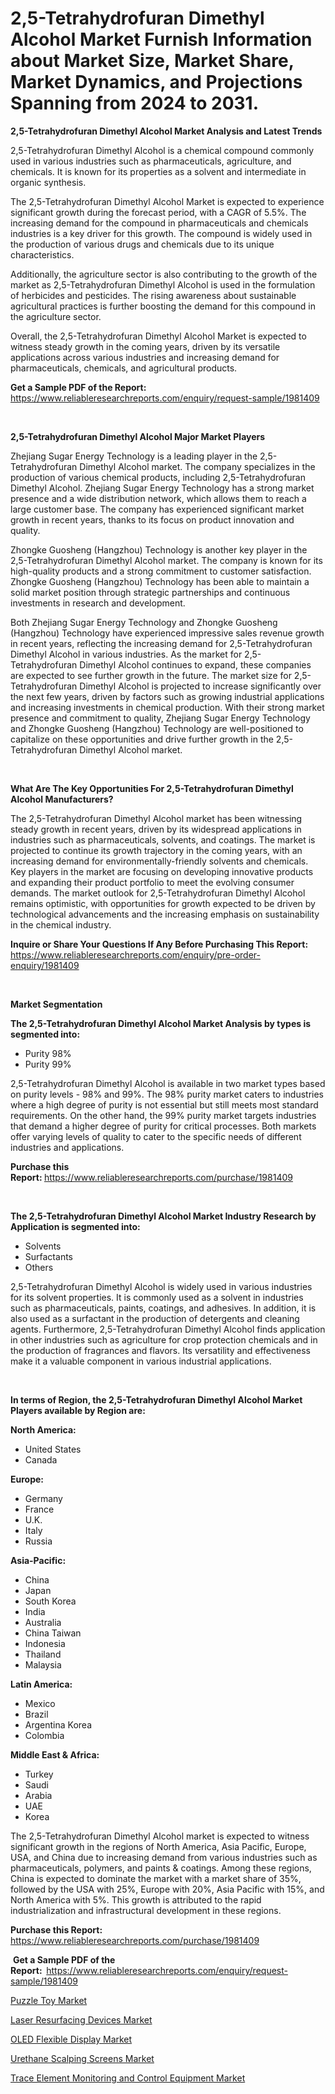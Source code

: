 <p><h1>2,5-Tetrahydrofuran Dimethyl Alcohol Market Furnish Information about Market Size, Market Share, Market Dynamics, and Projections Spanning from 2024 to 2031.</h1></p><p><strong>2,5-Tetrahydrofuran Dimethyl Alcohol Market Analysis and Latest Trends</strong></p>
<p><p>2,5-Tetrahydrofuran Dimethyl Alcohol is a chemical compound commonly used in various industries such as pharmaceuticals, agriculture, and chemicals. It is known for its properties as a solvent and intermediate in organic synthesis.</p><p>The 2,5-Tetrahydrofuran Dimethyl Alcohol Market is expected to experience significant growth during the forecast period, with a CAGR of 5.5%. The increasing demand for the compound in pharmaceuticals and chemicals industries is a key driver for this growth. The compound is widely used in the production of various drugs and chemicals due to its unique characteristics.</p><p>Additionally, the agriculture sector is also contributing to the growth of the market as 2,5-Tetrahydrofuran Dimethyl Alcohol is used in the formulation of herbicides and pesticides. The rising awareness about sustainable agricultural practices is further boosting the demand for this compound in the agriculture sector.</p><p>Overall, the 2,5-Tetrahydrofuran Dimethyl Alcohol Market is expected to witness steady growth in the coming years, driven by its versatile applications across various industries and increasing demand for pharmaceuticals, chemicals, and agricultural products.</p></p>
<p><strong>Get a Sample PDF of the Report:&nbsp;</strong> <a href="https://www.reliableresearchreports.com/enquiry/request-sample/1981409">https://www.reliableresearchreports.com/enquiry/request-sample/1981409</a></p>
<p>&nbsp;</p>
<p><strong>2,5-Tetrahydrofuran Dimethyl Alcohol Major Market Players</strong></p>
<p><p>Zhejiang Sugar Energy Technology is a leading player in the 2,5-Tetrahydrofuran Dimethyl Alcohol market. The company specializes in the production of various chemical products, including 2,5-Tetrahydrofuran Dimethyl Alcohol. Zhejiang Sugar Energy Technology has a strong market presence and a wide distribution network, which allows them to reach a large customer base. The company has experienced significant market growth in recent years, thanks to its focus on product innovation and quality. </p><p>Zhongke Guosheng (Hangzhou) Technology is another key player in the 2,5-Tetrahydrofuran Dimethyl Alcohol market. The company is known for its high-quality products and a strong commitment to customer satisfaction. Zhongke Guosheng (Hangzhou) Technology has been able to maintain a solid market position through strategic partnerships and continuous investments in research and development. </p><p>Both Zhejiang Sugar Energy Technology and Zhongke Guosheng (Hangzhou) Technology have experienced impressive sales revenue growth in recent years, reflecting the increasing demand for 2,5-Tetrahydrofuran Dimethyl Alcohol in various industries. As the market for 2,5-Tetrahydrofuran Dimethyl Alcohol continues to expand, these companies are expected to see further growth in the future. The market size for 2,5-Tetrahydrofuran Dimethyl Alcohol is projected to increase significantly over the next few years, driven by factors such as growing industrial applications and increasing investments in chemical production. With their strong market presence and commitment to quality, Zhejiang Sugar Energy Technology and Zhongke Guosheng (Hangzhou) Technology are well-positioned to capitalize on these opportunities and drive further growth in the 2,5-Tetrahydrofuran Dimethyl Alcohol market.</p></p>
<p>&nbsp;</p>
<p><strong>What Are The Key Opportunities For 2,5-Tetrahydrofuran Dimethyl Alcohol Manufacturers?</strong></p>
<p><p>The 2,5-Tetrahydrofuran Dimethyl Alcohol market has been witnessing steady growth in recent years, driven by its widespread applications in industries such as pharmaceuticals, solvents, and coatings. The market is projected to continue its growth trajectory in the coming years, with an increasing demand for environmentally-friendly solvents and chemicals. Key players in the market are focusing on developing innovative products and expanding their product portfolio to meet the evolving consumer demands. The market outlook for 2,5-Tetrahydrofuran Dimethyl Alcohol remains optimistic, with opportunities for growth expected to be driven by technological advancements and the increasing emphasis on sustainability in the chemical industry.</p></p>
<p><strong>Inquire or Share Your Questions If Any Before Purchasing This Report:</strong> <a href="https://www.reliableresearchreports.com/enquiry/pre-order-enquiry/1981409">https://www.reliableresearchreports.com/enquiry/pre-order-enquiry/1981409</a></p>
<p>&nbsp;</p>
<p><strong>Market Segmentation</strong></p>
<p><strong>The 2,5-Tetrahydrofuran Dimethyl Alcohol Market Analysis by types is segmented into:</strong></p>
<p><ul><li>Purity 98%</li><li>Purity 99%</li></ul></p>
<p><p>2,5-Tetrahydrofuran Dimethyl Alcohol is available in two market types based on purity levels - 98% and 99%. The 98% purity market caters to industries where a high degree of purity is not essential but still meets most standard requirements. On the other hand, the 99% purity market targets industries that demand a higher degree of purity for critical processes. Both markets offer varying levels of quality to cater to the specific needs of different industries and applications.</p></p>
<p><strong>Purchase this Report:&nbsp;</strong><a href="https://www.reliableresearchreports.com/purchase/1981409">https://www.reliableresearchreports.com/purchase/1981409</a></p>
<p>&nbsp;</p>
<p><strong>The 2,5-Tetrahydrofuran Dimethyl Alcohol Market Industry Research by Application is segmented into:</strong></p>
<p><ul><li>Solvents</li><li>Surfactants</li><li>Others</li></ul></p>
<p><p>2,5-Tetrahydrofuran Dimethyl Alcohol is widely used in various industries for its solvent properties. It is commonly used as a solvent in industries such as pharmaceuticals, paints, coatings, and adhesives. In addition, it is also used as a surfactant in the production of detergents and cleaning agents. Furthermore, 2,5-Tetrahydrofuran Dimethyl Alcohol finds application in other industries such as agriculture for crop protection chemicals and in the production of fragrances and flavors. Its versatility and effectiveness make it a valuable component in various industrial applications.</p></p>
<p>&nbsp;</p>
<p><strong>In terms of Region, the 2,5-Tetrahydrofuran Dimethyl Alcohol Market Players available by Region are:</strong></p>
<p>
    <p> <strong> North America: </strong>
        <ul>
            <li>United States</li>
            <li>Canada</li>
        </ul>
        </p> 
    <p> <strong> Europe: </strong>
        <ul>
            <li>Germany</li>
            <li>France</li>
            <li>U.K.</li>
            <li>Italy</li>
            <li>Russia</li>
        </ul>
        </p> 
    <p> <strong> Asia-Pacific: </strong>
        <ul>
            <li>China</li>
            <li>Japan</li>
            <li>South Korea</li>
            <li>India</li>
            <li>Australia</li>
            <li>China Taiwan</li>
            <li>Indonesia</li>
            <li>Thailand</li>
            <li>Malaysia</li>
        </ul>
        </p> 
    <p> <strong> Latin America: </strong>
        <ul>
            <li>Mexico</li>
            <li>Brazil</li>
            <li>Argentina Korea</li>
            <li>Colombia</li>
        </ul>
        </p> 
    <p> <strong> Middle East & Africa: </strong>
        <ul>
            <li>Turkey</li>
            <li>Saudi</li>
            <li>Arabia</li>
            <li>UAE</li>
            <li>Korea</li>
        </ul>
    </p>
    </p>
<p><p>The 2,5-Tetrahydrofuran Dimethyl Alcohol market is expected to witness significant growth in the regions of North America, Asia Pacific, Europe, USA, and China due to increasing demand from various industries such as pharmaceuticals, polymers, and paints & coatings. Among these regions, China is expected to dominate the market with a market share of 35%, followed by the USA with 25%, Europe with 20%, Asia Pacific with 15%, and North America with 5%. This growth is attributed to the rapid industrialization and infrastructural development in these regions.</p></p>
<p><strong>Purchase this Report: </strong><a href="https://www.reliableresearchreports.com/purchase/1981409">https://www.reliableresearchreports.com/purchase/1981409</a></p>
<p>&nbsp;<strong>Get a Sample PDF of the Report:&nbsp;&nbsp;</strong><a href="https://www.reliableresearchreports.com/enquiry/request-sample/1981409">https://www.reliableresearchreports.com/enquiry/request-sample/1981409</a></p>
<p><strong></strong></p>
<p><p><a href="https://view.publitas.com/reportprime-1/puzzle-toy-market-analysis-and-market-size-global-industry-overview-market-segmentation-and-forecast-2024-to-2031/">Puzzle Toy Market</a></p><p><a href="https://copper-carbon-84f.notion.site/Laser-Resurfacing-Devices-Market-Analysis-and-Market-Size-Global-Industry-Overview-Market-Segmenta-84fd106fd7e94b03a194b9a2c90eed85">Laser Resurfacing Devices Market</a></p><p><a href="https://view.publitas.com/reportprime-1/decoding-the-oled-flexible-display-market-a-deep-dive-into-the-latest-market-trends-market-segmentation-and-competitive-analysis/">OLED Flexible Display Market</a></p><p><a href="https://circular-yam-9b9.notion.site/Urethane-Scalping-Screens-Market-Dynamics-2024-2031-Also-about-Its-Market-Trends-Projections-and--0aa4e4047da44c5cabe1834c6a9adaff">Urethane Scalping Screens Market</a></p><p><a href="https://cedar-agate-3da.notion.site/Decoding-the-Trace-Element-Monitoring-and-Control-Equipment-Market-A-Deep-Dive-into-the-Latest-Mark-253cffc9b4a1432d8e2008c590fc8b2d">Trace Element Monitoring and Control Equipment Market</a></p></p>